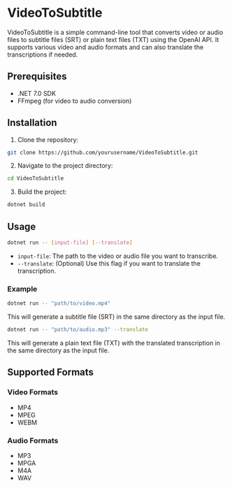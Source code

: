 # VideoToSubtitle

VideoToSubtitle is a simple command-line tool that converts video or audio files to subtitle files (SRT) or plain text files (TXT) using the OpenAI API. It supports various video and audio formats and can also translate the transcriptions if needed.

## Prerequisites

- .NET 7.0 SDK
- FFmpeg (for video to audio conversion)

## Installation

1. Clone the repository:

```bash
git clone https://github.com/yourusername/VideoToSubtitle.git
```

2. Navigate to the project directory:

```bash
cd VideoToSubtitle
```

3. Build the project:

```bash
dotnet build
```

## Usage

```bash
dotnet run -- [input-file] [--translate]
```

- `input-file`: The path to the video or audio file you want to transcribe.
- `--translate`: (Optional) Use this flag if you want to translate the transcription.

### Example

```bash
dotnet run -- "path/to/video.mp4"
```

This will generate a subtitle file (SRT) in the same directory as the input file.

```bash
dotnet run -- "path/to/audio.mp3" --translate
```

This will generate a plain text file (TXT) with the translated transcription in the same directory as the input file.

## Supported Formats

### Video Formats

- MP4
- MPEG
- WEBM

### Audio Formats

- MP3
- MPGA
- M4A
- WAV
